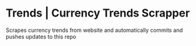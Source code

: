 # Trends | Currency Trends Scrapper
Scrapes currency trends from website and automatically commits and pushes updates to this repo
